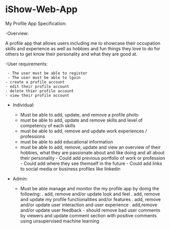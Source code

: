 # iShow-Web-App
My Profile App Specification:

-Overview:

  A profile app that allows users including me to showcase their occupation skills and experience as well as hobbies and fun things they love to do for others to get know their personality and what they are good at.

  -User requirements:

     - The user must be able to register
     - The user must be able to lgoin
    - create a profile account
    - edit their profile account
    - delete thier profile account
    - view their profile account

   - Individual:
      
      - Must be able to add, update, and remove a profile photo
      - must be able to add, update and remove skills and level of competency of each skills
      - must be able to add, remove and update work experiences / professions
      - must be able to add
      educational information
      - must be able to add, remove, update and view an overview of their hobbies, what they are passionate about and like doing and all about their personality
    - Could add previous portfolio of work or profession
    - Could add where they see themself in the future
    - Could add links to social media or business profiles like linkedin
    
   - Admin:

      - Must be able manage and monitor the my profile app by doing the following:
      . add, remove and/or update  look and feel
      . add, remove and update my profile functionalities and/or features
      . add, remove and/or update user interaction and user experience
      . add,remove and/or update user feedback 
    - should remove bad user comments by viewers and update comment section with positive comments using unsupervised machine learning 
      






